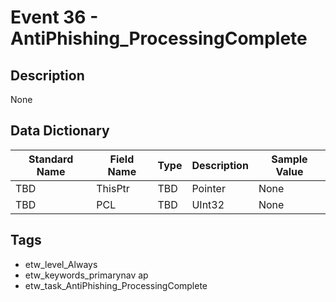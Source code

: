 # Event 36 - AntiPhishing_ProcessingComplete

## Description
None

## Data Dictionary
|Standard Name|Field Name|Type|Description|Sample Value|
|---|---|---|---|---|
|TBD|ThisPtr|TBD|Pointer|None|None|
|TBD|PCL|TBD|UInt32|None|None|

## Tags
* etw_level_Always
* etw_keywords_primarynav ap
* etw_task_AntiPhishing_ProcessingComplete